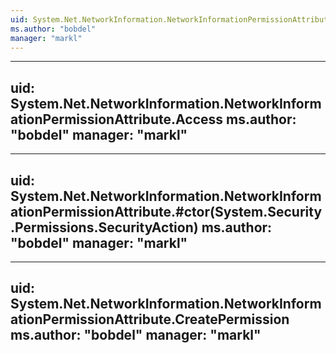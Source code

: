 ```yaml
---
uid: System.Net.NetworkInformation.NetworkInformationPermissionAttribute
ms.author: "bobdel"
manager: "markl"
---
```


---
uid: System.Net.NetworkInformation.NetworkInformationPermissionAttribute.Access
ms.author: "bobdel"
manager: "markl"
---

---
uid: System.Net.NetworkInformation.NetworkInformationPermissionAttribute.#ctor(System.Security.Permissions.SecurityAction)
ms.author: "bobdel"
manager: "markl"
---

---
uid: System.Net.NetworkInformation.NetworkInformationPermissionAttribute.CreatePermission
ms.author: "bobdel"
manager: "markl"
---
